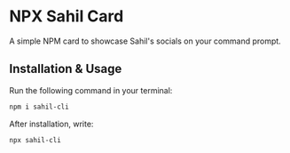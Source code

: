 ﻿# NPX Sahil Card

A simple NPM card to showcase Sahil's socials on your command prompt.

## Installation & Usage

Run the following command in your terminal:

```sh
npm i sahil-cli
```
After installation, write:
```sh
npx sahil-cli
```
